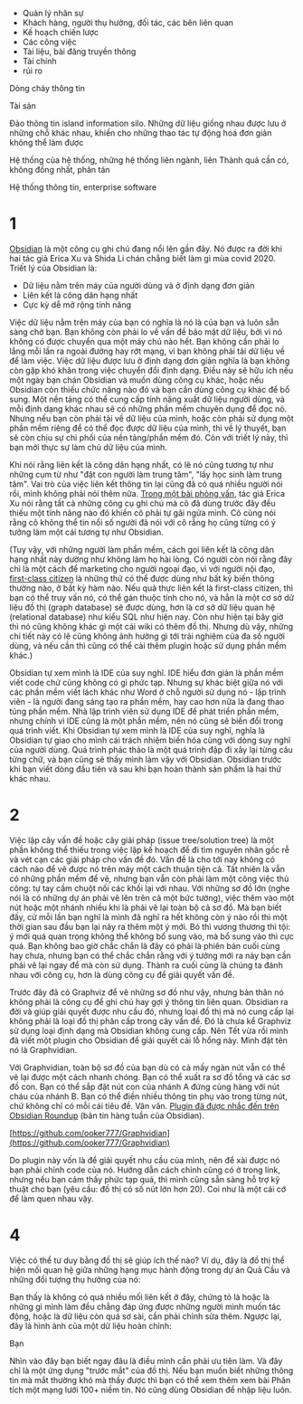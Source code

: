 - Quản lý nhân sự
- Khách hàng, người thụ hưởng, đối tác, các bên liên quan
- Kế hoạch chiến lược
- Các công việc
- Tài liệu, bài đăng truyền thông 
- Tài chính
- rủi ro

Dòng chảy thông tin

Tài sản

Đảo thông tin
island information silo. Những dữ liệu giống nhau được lưu ở những chỗ khác nhau, khiến cho những thao tác tự động hoá đơn giản không thể làm được 

Hệ thống của hệ thống, những hệ thống liên ngành, liên Thành quả cần có, không đồng nhất, phân tán

Hệ thống thông tin, enterprise software
# 1

[Obsidian](http://obsidian.md/) là một công cụ ghi chú đang nổi lên gần đây. Nó được ra đời khi hai tác giả Erica Xu và Shida Li chán chẳng biết làm gì mùa covid 2020. Triết lý của Obsidian là:

-   Dữ liệu nằm trên máy của người dùng và ở định dạng đơn giản
-   Liên kết là công dân hạng nhất
-   Cực kỳ dễ mở rộng tính năng

Việc dữ liệu nằm trên máy của bạn có nghĩa là nó là của bạn và luôn sẵn sàng chờ bạn. Bạn không còn phải lo về vấn đề bảo mật dữ liệu, bởi vì nó không có được chuyển qua một máy chủ nào hết. Bạn không cần phải lo lắng mỗi lần ra ngoài đường hay rớt mạng, vì bạn không phải tải dữ liệu về để làm việc. Việc dữ liệu được lưu ở định dạng đơn giản nghĩa là bạn không còn gặp khó khăn trong việc chuyển đổi định dạng. Điều này sẽ hữu ích nếu một ngày bạn chán Obsidian và muốn dùng công cụ khác, hoặc nếu Obsidian còn thiếu chức năng nào đó và bạn cần dùng công cụ khác để bổ sung. Một nền tảng có thể cung cấp tính năng xuất dữ liệu người dùng, và mỗi định dạng khác nhau sẽ có những phần mềm chuyên dụng để đọc nó. Nhưng nếu bạn còn phải tải về dữ liệu của mình, hoặc còn phải sử dụng một phần mềm riêng để có thể đọc được dữ liệu của mình, thì về lý thuyết, bạn sẽ còn chịu sự chi phối của nền tảng/phần mềm đó. Còn với triết lý này, thì bạn mới thực sự làm chủ dữ liệu của mình.

Khi nói rằng liên kết là công dân hạng nhất, có lẽ nó cũng tương tự như những cụm từ như "đặt con người làm trung tâm", "lấy học sinh làm trung tâm". Vai trò của việc liên kết thông tin lại cũng đã có quá nhiều người nói rồi, mình không phải nói thêm nữa. [Trong một bài phỏng vấn](https://nesslabs.com/obsidian-featured-tool), tác giả Erica Xu nói rằng tất cả những công cụ ghi chú mà cô đã dùng trước đây đều thiếu một tính năng nào đó khiến cô phải tự gãi ngứa mình. Cô cũng nói rằng cô không thể tin nổi số người đã nói với cô rằng họ cũng từng có ý tưởng làm một cái tương tự như Obsidian.

(Tuy vậy, với những người làm phần mềm, cách gọi liên kết là công dân hạng nhất này dường như không làm họ hài lòng. Có người còn nói rằng đây chỉ là một cách để marketing cho người ngoại đạo, vì với người nội đạo, [first-class citizen](https://en.wikipedia.org/wiki/First-class_citizen) là những thứ có thể được dùng như bất kỳ biến thông thường nào, ở bất kỳ hàm nào. Nếu quả thực liên kết là first-class citizen, thì bạn có thể truy vấn nó, có thể gán thuộc tính cho nó, và hẳn là một cơ sở dữ liệu đồ thị (graph database) sẽ được dùng, hơn là cơ sở dữ liệu quan hệ (relational database) như kiểu SQL như hiện nay. Còn như hiện tại bây giờ thì nó cũng không khác gì một cái wiki có thêm đồ thị. Nhưng dù vậy, những chi tiết này có lẽ cũng không ảnh hưởng gì tới trải nghiệm của đa số người dùng, và nếu cần thì cũng có thể cài thêm plugin hoặc sử dụng phần mềm khác.)

Obsidian tự xem mình là IDE của suy nghĩ. IDE hiểu đơn giản là phần mềm viết code chứ cũng không có gì phức tạp. Nhưng sự khác biệt giữa nó với các phần mềm viết lách khác như Word ở chỗ người sử dụng nó - lập trình viên - là người đang sáng tạo ra phần mềm, hay cao hơn nữa là đang thao túng phần mềm. Nhà lập trình viên sử dụng IDE để phát triển phần mềm, nhưng chính vì IDE cũng là một phần mềm, nên nó cũng sẽ biến đổi trong quá trình viết. Khi Obsidian tự xem mình là IDE của suy nghĩ, nghĩa là Obsidian tự giao cho mình cái trách nhiệm biến hóa cùng với dòng suy nghĩ của người dùng. Quá trình phác thảo là một quá trình đập đi xây lại từng câu từng chữ, và bạn cũng sẽ thấy mình làm vậy với Obsidian. Obsidian trước khi bạn viết dòng đầu tiên và sau khi bạn hoàn thành sản phẩm là hai thứ khác nhau.

# 2

Việc lập cây vấn đề hoặc cây giải pháp (issue tree/solution tree) là một phần không thể thiếu trong việc lập kế hoạch để đi tìm nguyên nhân gốc rễ và vét cạn các giải pháp cho vấn đề đó. Vấn đề là cho tới nay không có cách nào để vẽ được nó trên máy một cách thuận tiện cả. Tất nhiên là vẫn có những phần mềm để vẽ, nhưng bạn vẫn còn phải làm một công việc thủ công: tự tay cầm chuột nối các khối lại với nhau. Với những sơ đồ lớn (nghe nói là có những dự án phải vẽ lên trên cả một bức tường), việc thêm vào một nút hoặc một nhánh nhiều khi là phải vẽ lại toàn bộ cả sơ đồ. Mà bạn biết đấy, cứ mỗi lần bạn nghĩ là mình đã nghĩ ra hết không còn ý nào rồi thì một thời gian sau đầu bạn lại nảy ra thêm một ý mới. Bỏ thì vương thương thì tội: ý mới quá quan trọng không thể không bổ sung vào, mà bổ sung vào thì cực quá. Bạn không bao giờ chắc chắn là đây có phải là phiên bản cuối cùng hay chưa, nhưng bạn có thể chắc chắn rằng với ý tưởng mới ra này bạn cần phải vẽ lại ngay để mà còn sử dụng. Thành ra cuối cùng là chúng ta đánh nhau với công cụ, hơn là dùng công cụ để giải quyết vấn đề.

Trước đây đã có Graphviz để vẽ những sơ đồ như vậy, nhưng bản thân nó không phải là công cụ để ghi chú hay gợi ý thông tin liên quan. Obsidian ra đời và giúp giải quyết được nhu cầu đó, nhưng loại đồ thị mà nó cung cấp lại không phải là loại đồ thị phân cấp trong cây vấn đề. Đó là chưa kể Graphviz sử dụng loại định dạng mà Obsidian không cung cấp. Nên Tết vừa rồi mình đã viết một plugin cho Obsidian để giải quyết cái lỗ hổng này. Mình đặt tên nó là Graphvidian.

Với Graphvidian, toàn bộ sơ đồ của bạn dù có cả mấy ngàn nút vẫn có thể vẽ lại được một cách nhanh chóng. Bạn có thể xuất ra sơ đồ tổng và các sơ đồ con. Bạn có thể sắp đặt nút con của nhánh A đứng cùng hàng với nút cháu của nhánh B. Bạn có thể điền nhiều thông tin phụ vào trong từng nút, chứ không chỉ có mỗi cái tiêu đề. Vân vân. [Plugin đã được nhắc đến trên Obsidian Roundup](https://www.obsidianroundup.org/2022-02-26/) (bản tin hàng tuần của Obsidian).

[https://github.com/ooker777/Graphvidian](https://github.com/ooker777/Graphvidian)

Do plugin này vốn là để giải quyết nhu cầu của mình, nên để xài được nó bạn phải chỉnh code của nó. Hướng dẫn cách chỉnh cũng có ở trong link, nhưng nếu bạn cảm thấy phức tạp quá, thì mình cũng sẵn sàng hỗ trợ kỹ thuật cho bạn (yêu cầu: đồ thị có số nút lớn hơn 20). Coi như là một cái cớ để làm quen nhau vậy.


# 4

Việc có thể tư duy bằng đồ thị sẽ giúp ích thế nào? Ví dụ, đây là đồ thị thể hiện mối quan hệ giữa những hạng mục hành động trong dự án Quả Cầu và những đối tượng thụ hưởng của nó:

Bạn thấy là không có quá nhiều mối liên kết ở đây, chứng tỏ là hoặc là những gì mình làm đều chẳng đáp ứng được những người mình muốn tác động, hoặc là dữ liệu còn quá sơ sài, cần phải chỉnh sửa thêm. Ngược lại, đây là hình ảnh của một dữ liệu hoàn chỉnh:

Bạn

Nhìn vào đây bạn biết ngay đâu là điều mình cần phải ưu tiên làm. Và đây chỉ là một ứng dụng "trước mắt" của đồ thị. Nếu bạn muốn biết những thông tin mà mắt thường khó mà thấy được thì bạn có thể xem thêm xem bài Phân tích một mạng lưới 100+ niềm tin. Nó cũng dùng Obsidian để nhập liệu luôn.

